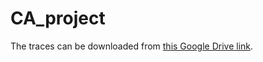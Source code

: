 # CA_project


The traces can be downloaded from [this Google Drive link](https://drive.google.com/drive/folders/1VAdmqdOEFLvnRKkQQidxvGJA_C6S2RWo?usp=sharing](https://drive.google.com/drive/folders/1Zo3fwrRJOhlAr8EXK5sP62gQMd-IAYPE?usp=drive_link)https://drive.google.com/drive/folders/1Zo3fwrRJOhlAr8EXK5sP62gQMd-IAYPE?usp=drive_link).
